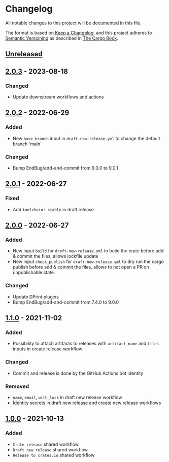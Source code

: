 # Changelog

All notable changes to this project will be documented in this file.

The format is based on [Keep a Changelog](https://keepachangelog.com/en/1.0.0/),
and this project adheres to [Semantic Versioning](https://semver.org/spec/v2.0.0.html) as described in [The Cargo Book](https://doc.rust-lang.org/cargo/reference/manifest.html#the-version-field).

## [Unreleased]

## [2.0.3] - 2023-08-18

### Changed

- Update downstream workflows and actions

## [2.0.2] - 2022-06-29

### Added

- New `base_branch` input in `draft-new-release.yml` to change the default branch 'main'

### Changed

- Bump EndBug/add-and-commit from 9.0.0 to 9.0.1

## [2.0.1] - 2022-06-27

### Fixed

- Add `toolchain: stable` in draft release

## [2.0.0] - 2022-06-27

### Added

- New input `build` for `draft-new-release.yml` to build the crate before add & commit the files, allows lockfile update
- New input `check_publish` for `draft-new-release.yml` to dry run the cargo publish before add & commit the files, allows to not open a PR on unpublishable state.

### Changed

- Update DPrint plugins
- Bump EndBug/add-and-commit from 7.4.0 to 9.0.0

## [1.1.0] - 2021-11-02

### Added

- Possibility to attach artifacts to releases with `artifact_name` and `files` inputs in create release workflow

### Changed

- Commit and release is done by the GitHub Actions bot identity

### Removed

- `name`, `email`, `with_lock` in draft new release workflow
- Identity secrets in draft new release and create new release workflows

## [1.0.0] - 2021-10-13

### Added

- `Crate release` shared workflow
- `Draft new release` shared workflow
- `Release to crates.io` shared workflow

[Unreleased]: https://github.com/monero-rs/workflows/compare/v2.0.3...HEAD
[2.0.3]: https://github.com/monero-rs/workflows/compare/v2.0.2...v2.0.3
[2.0.2]: https://github.com/monero-rs/workflows/compare/v2.0.1...v2.0.2
[2.0.1]: https://github.com/monero-rs/workflows/compare/v2.0.0...v2.0.1
[2.0.0]: https://github.com/monero-rs/workflows/compare/v1.1.0...v2.0.0
[1.1.0]: https://github.com/monero-rs/workflows/compare/v1.0.0...v1.1.0
[1.0.0]: https://github.com/monero-rs/workflows/compare/38f5205bf6af87a41fdbc6c80e101e13876fb915...v1.0.0
